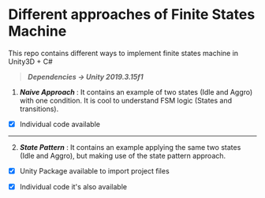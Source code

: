 # Different approaches of Finite States Machine
This repo contains different ways to implement finite states machine in Unity3D + C#

> ***Dependencies -> Unity 2019.3.15f1***

1. ***Naive Approach*** : It contains an example of two states (Idle and Aggro) with one condition. It is cool to understand FSM logic (States and transitions).

- [x] Individual code available
---
2. ***State Pattern*** : It contains an example applying the same two states (Idle and Aggro), but making use of the state pattern approach. 

- [x] Unity Package available to import project files
 
- [x] Individual code it's also available
